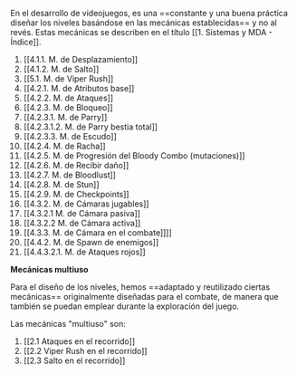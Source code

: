 
En el desarrollo de videojuegos, es una ==constante y una buena práctica diseñar los niveles basándose en las mecánicas establecidas== y no al revés. Estas mecánicas se describen en el título [[1. Sistemas y MDA - Índice]].

1. [[4.1.1. M. de Desplazamiento]]
2. [[4.1.2. M. de Salto]]
3. [[5.1. M. de Viper Rush]]
4. [[4.2.1. M. de Atributos base]]
5. [[4.2.2. M. de Ataques]]
6. [[4.2.3. M. de Bloqueo]]
7. [[4.2.3.1. M. de Parry]]
8. [[4.2.3.1.2. M. de Parry bestia total]]
9. [[4.2.3.3. M. de Escudo]]
10. [[4.2.4. M. de Racha]]
11. [[4.2.5. M. de Progresión del Bloody Combo (mutaciones)]]
12. [[4.2.6. M. de Recibir daño]]
13. [[4.2.7. M. de Bloodlust]]
14. [[4.2.8. M. de Stun]]
15. [[4.2.9. M. de Checkpoints]]
16. [[4.3.2. M. de Cámaras jugables]]
17. [[4.3.2.1 M. de Cámara pasiva]]
18. [[4.3.2.2 M. de Cámara activa]]
19. [[4.3.3. M. de Cámara en el combate]]]]
20. [[4.4.2. M. de Spawn de enemigos]]
21. [[4.4.3.2.1. M. de Ataques rojos]]

**Mecánicas multiuso**

Para el diseño de los niveles, hemos ==adaptado y reutilizado ciertas mecánicas== originalmente diseñadas para el combate, de manera que también se puedan emplear durante la exploración del juego.

Las mecánicas "multiuso" son:

1. [[2.1 Ataques en el recorrido]]
2. [[2.2 Viper Rush en el recorrido]]
3. [[2.3 Salto en el recorrido]]
